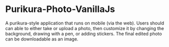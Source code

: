 # Purikura-Photo-VanillaJs
A purikura-style application that runs on mobile (via the web).  Users should can able to either take or upload a photo, then customize it by changing the background, drawing with a pen, or adding stickers. The final edited photo can be downloadable as an image.
